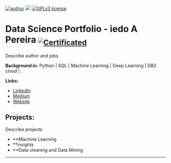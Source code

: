 [![author](https://img.shields.io/badge/Author-diegoap-red)](https://www.linkedin.com/in/diegoap/) [![](https://img.shields.io/badge/python-3.5+-blue.svg)](https://www.python.org/downloads/release/python-365/) [![GPLv3 license](https://img.shields.io/badge/License-GPLv3-blue.svg)](http://perso.crans.org/besson/LICENSE.html) 

# Data Science Portfolio - iedo A Pereira <sub>[![Certificated](https://img.shields.io/badge/Certified-DataScience%20Professional-red)](https://www.coursera.org/account/accomplishments/specialization/certificate/ZP7UWRHAK4GJ)</sub>

Describe author and jobs

**Background in:** Python | SQL | Machine Learning | Deep Learning | DB2 cloud | .

**Links:**
* [LinkedIn](https://www.linkedin.com/in/diegoap/)
* [Medium](https://medium.com/@diegoap18)
* [Website](https://devwithdigas.com.br/tech/)


## Projects:
Describe projects

* **Machine Learning 
* **insights
* **Data cleaning and Data Mining
---
